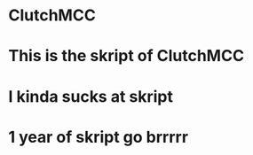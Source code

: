 # ClutchMCC

# This is the skript of ClutchMCC
# I kinda sucks at skript
# 1 year of skript go brrrrr
